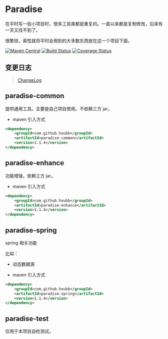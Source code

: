 # Paradise

在平时写一些小项目时，很多工具类都是重复的。一直以来都是复制修改，后来有一天又找不到了。

很繁琐，索性就将平时会用到的大多数东西放在这一个项目下面。

[![Maven Central](https://maven-badges.herokuapp.com/maven-central/com.github.houbb/paradise/badge.svg)](http://mvnrepository.com/artifact/com.github.houbb/paradise)
[![Build Status](https://www.travis-ci.org/houbb/paradise.svg)](https://www.travis-ci.org/houbb/paradise)
[![Coverage Status](https://coveralls.io/repos/github/houbb/paradise/badge.svg)](https://coveralls.io/github/houbb/paradise)

## 变更日志

> [ChangeLog](doc/ChangeLog.md)

## paradise-common 

提供通用工具。主要是自己项目使用。不依赖三方 jar。

- maven 引入方式

```xml
<dependency>
    <groupId>com.github.houbb</groupId>
    <artifactId>paradise-common</artifactId>
    <version>1.1.4</version>
</dependency>
```

## paradise-enhance

功能增强，依赖三方 jar。

- maven 引入方式

```xml
<dependency>
    <groupId>com.github.houbb</groupId>
    <artifactId>paradise-enhance</artifactId>
    <version>1.1.4</version>
</dependency>
```

## paradise-spring

spring 相关功能

比如：

- 动态数据源

- maven 引入方式

```xml
<dependency>
    <groupId>com.github.houbb</groupId>
    <artifactId>paradise-spring</artifactId>
    <version>1.1.4</version>
</dependency>
```

## paradise-test

仅用于本项目自检测试。








